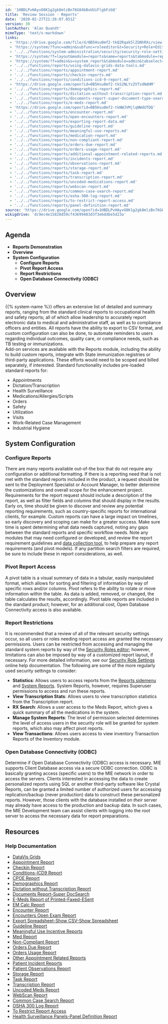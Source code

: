 ```yaml
---
id: '1HBDLPvHAyvO8K1g2gk8mlzBn76G84bBxUUiFlgbFzbQ'
title: 'Review Session - Reports'
date: '2020-02-27T21:26:07.051Z'
version: 30
lastAuthor: 'Alan Quandt'
mimeType: 'text/x-markdown'
links:
  - 'https://drive.google.com/file/d/0B5Hsu0mf2-tkQ2Rqak5lZGNhRXc/view'
  - 'https://system/?func=admin&subfunc=roleeditor&t=Security+Role+Editor&tabmodule=admin&tabselect=Security+Roles'
  - '../../functions/system-administration/security/security-role-settings.md'
  - 'https://system/?f=layout&module=reports&name=reports&tabmodule=reports'
  - 'https://system/?f=admin&s=system_report&tabmodule=admin&tabselect=System+Report'
  - '../../functions/reports/using-datavis-grids-data-tools.md'
  - '../../functions/reports/appointment-report.md'
  - '../../functions/reports/checkin-reports.md'
  - '../../functions/reports/conditions-icd-9-report.md'
  - 'https://drive.google.com/open?id=0B5Hsu0mf2-tkS2NLYzZVTzdNdHM'
  - '../../functions/reports/demographics-report.md'
  - '../../functions/reports/dictation-without-transcription-report.md'
  - '../../functions/reports/documents-report-super-document-type-search.md'
  - '../../functions/reports/e-meds-report.md'
  - 'https://drive.google.com/open?id=0B5Hsu0mf2-tkNWJVMjlqNWdUTDQ'
  - '../../functions/reports/encounter-report.md'
  - '../../functions/reports/open-encounters-report.md'
  - '../../functions/reports/exporting-report-data.md'
  - '../../functions/reports/guideline-report.md'
  - '../../functions/reports/meaningful-use-reports.md'
  - '../../functions/reports/medication-report.md'
  - '../../functions/reports/non-compliant-report.md'
  - '../../functions/reports/orders-due-report.md'
  - '../../functions/reports/orders-usage-report.md'
  - '../../functions/reports/additional-appointment-related-reports.md'
  - '../../functions/reports/incidents-report.md'
  - '../../functions/reports/observations-report.md'
  - '../../functions/reports/storage-report.md'
  - '../../functions/reports/task-report.md'
  - '../../functions/reports/transcription-report.md'
  - '../../functions/reports/uncoded-medications-report.md'
  - '../../functions/reports/webscan-report.md'
  - '../../functions/reports/common-case-search-report.md'
  - '../../functions/reports/osha-300-log-report.md'
  - '../../functions/reports/to-restrict-report-access.md'
  - '../../functions/reports/panel-definition-report.md'
source: 'https://drive.google.com/open?id=1HBDLPvHAyvO8K1g2gk8mlzBn76G84bBxUUiFlgbFzbQ'
wikigdrive: 'dc9ec4e15828d59cf43699483d3f3e6ddbe5d23a'
---
```

## Agenda

* <strong>Reports Demonstration</strong>
* <strong>Overview</strong>
* <strong>System Configuration</strong>
  * <strong>Configure Reports</strong>
  * <strong>Pivot Report Access</strong>
  * <strong>Report Restrictions</strong>
  * <strong>Open Database Connectivity (ODBC)</strong>

## Overview

{{% system-name %}} offers an extensive list of detailed and summary reports, ranging from the standard clinical reports to occupational health and safety reports; all of which allow leadership to accurately report electronic data to medical and administrative staff, as well as to compliance officers and entities. All reports have the ability to export to CSV format, and custom configuration can also be done, to automate reminders to users regarding individual outcomes, quality care, or compliance needs, such as TB testing or immunizations.  
Add-on services are available with the Reports module, including the ability to build custom reports, integrate with State immunization registries or third-party applications. These efforts would need to be scoped and billed separately, if interested.
Standard functionality includes pre-loaded standard reports for:
* Appointments
* Dictation/Transcription
* Health Surveillance
* Medications/Allergies/Scripts
* Orders
* Safety
* Utilization
* Visits
* Work-Related Case Management
* Industrial Hygiene

## System Configuration


### Configure Reports

There are many reports available out-of-the box that do not require any configuration or additional formatting. If there is a reporting need that is not met with the standard reports included in the product, a request should be sent to the Deployment Specialist or Account Manager, to better determine the customizations and overall scope for the enhancement project. Requirements for the report request should include a description of the report, as well as filter fields and columns that should display in the results.
Early on, time should be given to discover and review any potential reporting requirements, such as country-specific reports for international clients, for example. Custom reports can have a large impact on timelines, so early discovery and scoping can make for a greater success. Make sure time is spent determining what data needs captured, noting any gaps between the standard reports and specific workflow needs. Note any modules that may need configured or developed, and review the report requirement guidelines and [data collection tool](https://drive.google.com/file/d/0B5Hsu0mf2-tkQ2Rqak5lZGNhRXc/view), to help prepare any report requirements (and pivot models). If any partition search filters are required, be sure to include these in report considerations, as well.

### Pivot Report Access

A pivot table is a visual summary of data in a tabular, easily manipulated format, which allows for sorting and filtering of information by way of specific rows and/or columns. *Pivot* refers to the ability to rotate or move information within the table. As data is added, removed, or changed, the table calculates the results, accordingly. Pivot table reports are included in the standard product; however, for an additional cost, Open Database Connectivity access is also available.

### Report Restrictions

It is recommended that a review of all of the relevant security settings occur, so all users or roles needing report access are granted the necessary permissions. Users can be restricted from accessing and managing the standard system reports by way of the [Security Roles editor](https://system/?func=admin&subfunc=roleeditor&t=Security+Role+Editor&tabmodule=admin&tabselect=Security+Roles); however, limitations can also be imposed by way of a customized report layout, if necessary. For more detailed information, see our [Security Role Settings](../../functions/system-administration/security/security-role-settings.md) online help documentation.
The following are some of the more regularly used security settings to consider:
* <strong>Statistics</strong>: Allows users to access reports from the [Reports sidemenu](https://system/?f=layout&module=reports&name=reports&tabmodule=reports) and [System Reports](https://system/?f=admin&s=system_report&tabmodule=admin&tabselect=System+Report). System Reports, however, requires Superuser permissions to access and run these reports.
* <strong>View Transcription Stats</strong>: Allows users to view transcription statistics from the Transcription report.
* <strong>RX Search</strong>: Allows a user access to the Meds Report, which gives a quick summary of all the medications in the system.
* <strong>Manage System Reports</strong>: The level of permission selected determines the level of access users in the security role will be granted for system reports, which also may affect pivot reports.
* <strong>View Transactions</strong>: Allows users access to view inventory Transaction Reports of the Inventory module.

### Open Database Connectivity (ODBC)

Determine if Open Database Connectivity (ODBC) access is necessary. MIE supports Client Database access via a secure ODBC connection. ODBC is basically granting access (specific users) to the MIE network in order to access the servers. Clients interested in accessing the data to create personalized reports using SQL or another third-party software like Crystal Reports, can be granted a limited number of authorized users for accessing replication/backup (never production) data to construct these personalized reports. However, those clients with the database installed on *their* server may already have access to the production and backup data. In such cases, the MIE Development team can assist clients with logging into the root server to access the necessary data for report preparations.

## Resources


### Help Documentation

* [DataVis Grids](../../functions/reports/using-datavis-grids-data-tools.md)
* [Appointment Report](../../functions/reports/appointment-report.md)
* [Checkin Report](../../functions/reports/checkin-reports.md)
* [Conditions-ICD9 Report](../../functions/reports/conditions-icd-9-report.md)
* [CPOE Report](https://drive.google.com/open?id=0B5Hsu0mf2-tkS2NLYzZVTzdNdHM)
* [Demographics Report](../../functions/reports/demographics-report.md)
* [Dictation without Transcription Report](../../functions/reports/dictation-without-transcription-report.md)
* [Documents Report-Super DocSearch](../../functions/reports/documents-report-super-document-type-search.md)
* [E-Meds Report of Printed-Faxed-ESent](../../functions/reports/e-meds-report.md)
* [EM Calc Report](https://drive.google.com/open?id=0B5Hsu0mf2-tkNWJVMjlqNWdUTDQ)
* [Encounter Report](../../functions/reports/encounter-report.md)
* [Encounters Open Exam Report](../../functions/reports/open-encounters-report.md)
* [Export Spreadsheet-Show CSV-Show Spreadsheet](../../functions/reports/exporting-report-data.md)
* [Guideline Report](../../functions/reports/guideline-report.md)
* [Meaningful Use Incentive Reports](../../functions/reports/meaningful-use-reports.md)
* [Med Report](../../functions/reports/medication-report.md)
* [Non-Compliant Report](../../functions/reports/non-compliant-report.md)
* [Orders Due Report](../../functions/reports/orders-due-report.md)
* [Orders Usage Report](../../functions/reports/orders-usage-report.md)
* [Other Appointment Related Reports](../../functions/reports/additional-appointment-related-reports.md)
* [Patient Incident Reports](../../functions/reports/incidents-report.md)
* [Patient Observations Report](../../functions/reports/observations-report.md)
* [Storage Report](../../functions/reports/storage-report.md)
* [Task Report](../../functions/reports/task-report.md)
* [Transcription Report](../../functions/reports/transcription-report.md)
* [Uncoded Meds Report](../../functions/reports/uncoded-medications-report.md)
* [WebScan Report](../../functions/reports/webscan-report.md)
* [Common Case Search Report](../../functions/reports/common-case-search-report.md)
* [OSHA 300 Log Report](../../functions/reports/osha-300-log-report.md)
* [To Restrict Report Access](../../functions/reports/to-restrict-report-access.md)
* [Health Surveillance Panels-Panel Definition Report](../../functions/reports/panel-definition-report.md)
